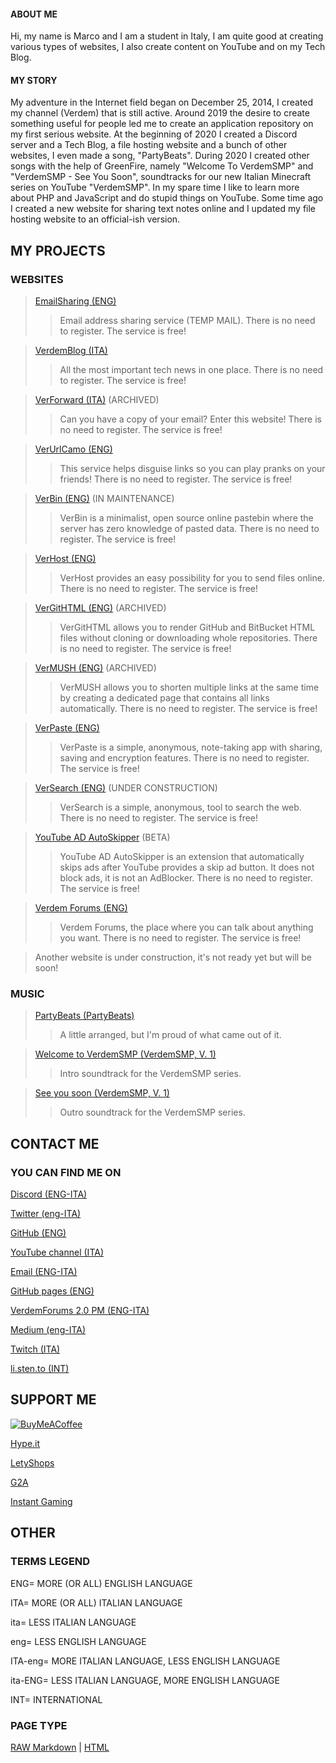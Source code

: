 <head>
  <meta name="adlane" content="19e8029918bd2e97689f5f8227b95d95"/>
  <meta name="a.validate.01" content="e3fda6c0dee6c37ec303392b91a6b9798574" />
  <meta name="optiads" content="WGRYcGZ2MnY3UVdSb1o2eFdmV0V3QT09">
  <script async src="https://arc.io/widget.min.js#XTPAA4p9"></script>
</head>

#### ABOUT ME
Hi, my name is Marco and I am a student in Italy, I am quite good at creating various types of websites, I also create content on YouTube and on my Tech Blog.

#### MY STORY
My adventure in the Internet field began on December 25, 2014, I created my channel (Verdem) that is still active. Around 2019 the desire to create something useful for people led me to create an application repository on my first serious website. At the beginning of 2020 I created a Discord server and a Tech Blog, a file hosting website and a bunch of other websites, I even made a song, "PartyBeats". During 2020 I created other songs with the help of GreenFire, namely "Welcome To VerdemSMP" and "VerdemSMP - See You Soon", soundtracks for our new Italian Minecraft series on YouTube "VerdemSMP". In my spare time I like to learn more about PHP and JavaScript and do stupid things on YouTube. Some time ago I created a new website for sharing text notes online and I updated my file hosting website to an official-ish version.

## MY PROJECTS

### WEBSITES

> [EmailSharing (ENG)](http://emailsharing.blogspot.com/)
>
>> Email address sharing service (TEMP MAIL). There is no need to register. The service is free!

>[VerdemBlog (ITA)](http://verdemblog.blogspot.com/)
>
>>All the most important tech news in one place. There is no need to register. The service is free!

>[VerForward (ITA)](http://verforward.blogspot.com/) (ARCHIVED)
>
>>Can you have a copy of your email? Enter this website! There is no need to register. The service is free!

>[VerUrlCamo (ENG)](http://verurlcamo.blogspot.com/)
>
>>This service helps disguise links so you can play pranks on your friends! There is no need to register. The service is free!

>[VerBin (ENG)](http://verdemtv.page.link/verbin/) (IN MAINTENANCE)
>
>>VerBin is a minimalist, open source online pastebin where the server has zero knowledge of pasted data. There is no need to register. The service is free!

>[VerHost (ENG)](http://verdemtv.page.link/verhost/)
>
>>VerHost provides an easy possibility for you to send files online. There is no need to register. The service is free!

>[VerGitHTML (ENG)](http://verdemtv.page.link/vergithtml) (ARCHIVED)
>
>>VerGitHTML allows you to render GitHub and BitBucket HTML files without cloning or downloading whole repositories. There is no need to register. The service is free!

>[VerMUSH (ENG)](http://verdemtv.page.link/vermush) (ARCHIVED)
>
>>VerMUSH allows you to shorten multiple links at the same time by creating a dedicated page that contains all links automatically. There is no need to register. The service is free!

>[VerPaste (ENG)](http://verdemtv.page.link/verpaste)
>
>>VerPaste is a simple, anonymous, note-taking app with sharing, saving and encryption features. There is no need to register. The service is free!

>[VerSearch (ENG)](http://verdemtv.page.link/versearch) (UNDER CONSTRUCTION)
>
>>VerSearch is a simple, anonymous, tool to search the web. There is no need to register. The service is free!

>[YouTube AD AutoSkipper](https://verdem-cdn1.vercel.app/public-downloads/youtube-ad-autoskipper/download.html) (BETA)
>
>> YouTube AD AutoSkipper is an extension that automatically skips ads after YouTube provides a skip ad button. It does not block ads, it is not an AdBlocker. There is no need to register. The service is free!

>[Verdem Forums (ENG)](https://verdem.tribe.so/)
>
>> Verdem Forums, the place where you can talk about anything you want. There is no need to register. The service is free!

>Another website is under construction, it's not ready yet but will be soon!

### MUSIC

>[PartyBeats (PartyBeats)](http://li.sten.to/gQYwqED)
>
>>A little arranged, but I'm proud of what came out of it.

>[Welcome to VerdemSMP (VerdemSMP, V. 1)](https://youtu.be/ZnkiTsnM8Bw)
>
>>Intro soundtrack for the VerdemSMP series.

>[See you soon (VerdemSMP, V. 1)](https://youtu.be/jO7rWZFF_Xw)
>
>>Outro soundtrack for the VerdemSMP series.

## CONTACT ME

### YOU CAN FIND ME ON

[Discord (ENG-ITA)](https://discordapp.com/users/328151909837832193)

[Twitter (eng-ITA)](http://twitter.com/verdem_)

[GitHub (ENG)](http://github.com/Verdem-crypto)

[YouTube channel (ITA)](http://www.youtube.com/Verdem)

[Email (ENG-ITA)](mailto:verdemcontact@gmail.com)

[GitHub pages (ENG)](http://verdem-crypto.github.io/)

[VerdemForums 2.0 PM (ENG-ITA)](https://verdem.tribe.so/user/verdem)

[Medium (eng-ITA)](https://verdem.medium.com/)

[Twitch (ITA)](https://www.twitch.tv/verdem)

[li.sten.to (INT)](https://li.sten.to/verdem)

## SUPPORT ME

[![BuyMeACoffee](http://verdem-crypto.github.io/buy-me-a-coffee-button.png)](https://www.buymeacoffee.com/Verdem)

<div id="cd863"></div>
<script>
  !function(c){var t=document.createElement("script");t.type="text/javascript",t.async=!0,t.onload=c,t.src="//lab.subinsb.com/projects/francium/cryptodonate/widget.js";var e=document.getElementsByTagName("script")[0];e.parentNode.insertBefore(t,e)}(function(){
    Fr.loadCD("cd863", {
      coin: "bitcoin",
      address: "1Q85YekDnc1vhaTvRHCyA3ULLz1y3SZvzf",
      buttonClass: "",
      dialogClass: "",
    });
  });
</script>

[Hype.it](https://www.hype.it/invite/4650636d33697173453035513967764738506d6a44673d3d)

[LetyShops](https://letyshops.com/it/winwin?ww=16221723)

[G2A](https://www.g2a.com/n/verdem)

[Instant Gaming](https://www.instant-gaming.com/it/?igr=Verdem)

## OTHER

### TERMS LEGEND

ENG= MORE (OR ALL) ENGLISH LANGUAGE

ITA= MORE (OR ALL) ITALIAN LANGUAGE

ita= LESS ITALIAN LANGUAGE

eng= LESS ENGLISH LANGUAGE

ITA-eng= MORE ITALIAN LANGUAGE, LESS ENGLISH LANGUAGE

ita-ENG= LESS ITALIAN LANGUAGE, MORE ENGLISH LANGUAGE

INT= INTERNATIONAL

### PAGE TYPE

[RAW Markdown](http://verdem-crypto.github.io/index.md) | [HTML](http://verdem-crypto.github.io/index.html)
